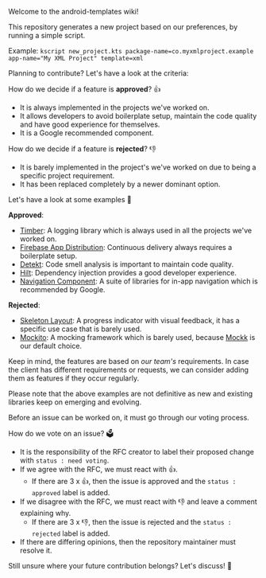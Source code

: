 Welcome to the android-templates wiki!

This repository generates a new project based on our preferences, by running a simple script. 

Example: `kscript new_project.kts package-name=co.myxmlproject.example app-name="My XML Project" template=xml`

Planning to contribute? Let's have a look at the criteria:

How do we decide if a feature is **approved**? 👍

- It is always implemented in the projects we've worked on.
- It allows developers to avoid boilerplate setup, maintain the code quality and have good experience for themselves.
- It is a Google recommended component.

How do we decide if a feature is **rejected**? 👎

- It is barely implemented in the project's we've worked on due to being a specific project requirement.
- It has been replaced completely by a newer dominant option.

Let's have a look at some examples 🔎

**Approved**:
- [Timber](https://github.com/JakeWharton/timber): A logging library which is always used in all the projects we've worked on.
- [Firebase App Distribution](https://firebase.google.com/docs/app-distribution): Continuous delivery always requires a boilerplate setup.
- [Detekt](https://github.com/detekt/detekt): Code smell analysis is important to maintain code quality.
- [Hilt](https://developer.android.com/training/dependency-injection/hilt-android): Dependency injection provides a good developer experience.
- [Navigation Component](https://developer.android.com/guide/navigation/navigation-getting-started): A suite of libraries for in-app navigation which is recommended by Google.

**Rejected**:
- [Skeleton Layout](https://github.com/Faltenreich/SkeletonLayout): A progress indicator with visual feedback, it has a specific use case that is barely used.
- [Mockito](https://github.com/mockito/mockito): A mocking framework which is barely used, because [Mockk](https://mockk.io/) is our default choice.

Keep in mind, the features are based on _our team's_ requirements. In case the client has different requirements or requests, we can consider adding them as features if they occur regularly.

Please note that the above examples are not definitive as new and existing libraries keep on emerging and evolving.

Before an issue can be worked on, it must go through our voting process. 

How do we vote on an issue? 🗳

- It is the responsibility of the RFC creator to label their proposed change with `status : need voting`.
- If we agree with the RFC, we must react with 👍. 
  - If there are 3 x 👍, then the issue is approved and the `status : approved` label is added.
- If we disagree with the RFC, we must react with 👎 and leave a comment explaining why. 
  - If there are 3 x 👎, then the issue is rejected and the `status : rejected` label is added.
- If there are differing opinions, then the repository maintainer must resolve it.

Still unsure where your future contribution belongs? Let's discuss! 🚀
